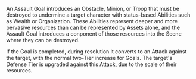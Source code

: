 An Assault Goal introduces an Obstacle, Minion, or Troop that must be destroyed to undermine a target character with status-based Abilities such as Wealth or Organization. These Abilities represent deeper and more pervasive resources than can be represented by Assets alone, and the Assault Goal introduces a conponent of those resources into the Scene where they can be destroyed.

If the Goal is completed, during resolution it converts to an Attack against the target, with the normal two-Tier increase for Goals. The target's Defense Tier is upgraded against this Attack, due to the scale of their resources.